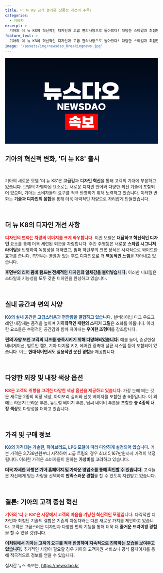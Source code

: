```yaml
---
title: 더 뉴 K8 공개 놀라운 상품성 개선이 주목!
categories:
  - 자동차
excerpt: >
  기아의 더 뉴 K8이 혁신적인 디자인과 고급 편의사양으로 돌아왔다! 대담한 스타일과 최첨단 기능을 갖춘 K8을 자세히 알아보고, 고급스러운 감성을 느껴보세요.
feature_text: >
  기아의 더 뉴 K8이 혁신적인 디자인과 고급 편의사양으로 돌아왔다! 대담한 스타일과 최첨단 기능을 갖춘 K8을 자세히 알아보고, 고급스러운 감성을 느껴보세요.
image: '/assets/img/newsdao_breakingnews.jpg'
---
```


<p><img src="/assets/img/newsdao_breakingnews.jpg" alt="ontimetimes 속보" /></p>

<h2 data-ke-size="size26">기아의 혁신적 변화, '더 뉴 K8' 출시</h2>

<p data-ke-size="size16">&nbsp;</p>

<p>기아의 새로운 모델 '더 뉴 K8'은 <strong>고급감</strong>과 <strong>디자인 혁신</strong>을 통해 고객의 기대에 부응하고 있습니다. 모델의 차별화된 요소로는 새로운 디자인 언어와 다양한 최신 기술이 포함되어 있으며, 기아는 소비자들의 요구를 적극 반영하기 위해 노력하고 있습니다. 이러한 변화는 <strong>기술과 디자인의 융합</strong>을 통해 더욱 매력적인 차량으로 자리잡게 만들었습니다. </p>

<p data-ke-size="size16">&nbsp;</p>

<h2 data-ke-size="size26">더 뉴 K8의 디자인 개선 사항</h2>

<p><b><span style="color: #ee2323;">디자인의 변화는 차량의 이미지를 크게 좌우합니다.</span></b> 이번 모델은 <strong>대담하고 혁신적인 디자인</strong> 요소를 통해 더욱 세련된 외관을 자랑합니다. 주간 주행등은 새로운 <strong>스타맵 시그니처 라이팅</strong>을 반영하여 독창성을 더하였고, 범퍼 하단부의 크롬 장식은 시각적으로 와이드한 효과를 줍니다. 측면부는 볼륨감 있는 후드 디자인으로 더 <strong>역동적인 느낌</strong>을 자아내고 있습니다.</p>

<p><b><span style="background-color: #21538527;">후면부의 리어 콤비 램프는 전체적인 디자인의 일체감을 불어넣습니다.</span></b> 이러한 디테일은 스타일과 기능성을 모두 갖춘 디자인을 완성하고 있습니다.</p>

<p data-ke-size="size16">&nbsp;</p>

<h2 data-ke-size="size26">실내 공간과 편의 사양</h2>

<p><b><span style="color: #1a5490;">K8의 실내 공간은 고급스러움과 편안함을 결합하고 있습니다.</span></b> 실버라이닝 다크 우드그레인 내장재는 품격을 높이며 <strong>기하학적인 패턴의 스피커 그릴</strong>은 조화를 이룹니다. 이러한 요소들은 수평적인 공간감과 함께 자아내는 <strong>우아한 조형미</strong>를 강조합니다.</p>

<p><b><span style="background-color: #21538527;">편의 사양 또한 고객의 니즈를 충족시키기 위해 다양화되었습니다.</span></b> 예를 들어, 증강현실 내비게이션, 빌트인 캠2, 기아 디지털 키2, 에어컨 광촉매 살균 시스템 등이 포함되어 있습니다. 이는 <strong>현대적이면서도 실용적인 운전 경험</strong>을 제공합니다.</p>

<p data-ke-size="size16">&nbsp;</p>

<h2 data-ke-size="size26">다양한 외장 및 내장 색상 옵션</h2>

<p><b><span style="color: #ee2323;">K8은 고객의 취향을 고려한 다양한 색상 옵션을 제공하고 있습니다.</span></b> 가장 눈에 띄는 것은 새로운 2종의 외장 색상, 아이보리 실버와 선셋 베이지를 포함한 총 6종입니다. 이 외에도 라운지 브라운 투톤, 뉴트럴 베이지 투톤, 딥씨 네이비 투톤을 포함한 <strong>총 4종의 내장 색상</strong>도 다양성을 더하고 있습니다.</p>

<p data-ke-size="size16">&nbsp;</p>

<h2 data-ke-size="size26">가격 및 구매 정보</h2>

<p><b><span style="color: #1a5490;">K8의 가격대는 가솔린, 하이브리드, LPG 모델에 따라 다양하게 설정되어 있습니다.</span></b> 기본 가격은 3,736만원부터 시작하여 고급 트림의 경우 최대 5,167만원까지 가격이 책정됩니다. 이러한 가격은 소비자들이 원하는 <strong>가성비</strong>를 고려하고 있습니다.</p>

<p><b><span style="background-color: #21538527;">더욱 자세한 사항은 기아 홈페이지 및 가까운 영업소를 통해 확인할 수 있습니다.</span></b> 고객들은 자신에게 맞는 차량을 선택하여 <strong>만족스러운 경험</strong>을 할 수 있도록 지원받고 있습니다.</p>

<p data-ke-size="size16">&nbsp;</p>

<h2 data-ke-size="size26">결론: 기아의 고객 중심 혁신</h2>

<p><b><span style="color: #ee2323;">기아의 '더 뉴 K8'은 시장에서 고객의 마음을 겨냥한 혁신적인 모델입니다.</span></b> 다각적인 디자인과 최첨단 기술의 결합은 기존의 자동차와는 다른 새로운 가치를 제안하고 있습니다. 고객은 고급스러운 디자인과 다양한 편의 기능을 통해 더욱 더 <strong>즐거운 드라이빙 경험</strong>을 할 수 있을 것입니다.</p>

<p><b><span style="background-color: #21538527;">이처럼에서 기아는 고객의 요구를 적극 반영하며 지속적으로 진화하는 모습을 보여주고 있습니다.</span></b> 추가적인 사항이 필요할 경우 기아의 고객지원 서비스나 공식 홈페이지를 통해 적극적으로 정보를 얻을 수 있습니다.</p>
실시간 뉴스 속보는, <a href="https://newsdao.kr" rel="dofollow">https://newsdao.kr</a>


